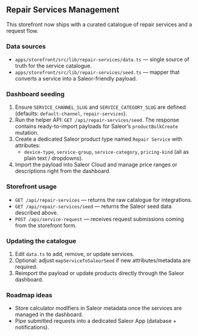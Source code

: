 ## Repair Services Management

This storefront now ships with a curated catalogue of repair services and a request flow.

### Data sources

- `apps/storefront/src/lib/repair-services/data.ts` — single source of truth for the service catalogue.
- `apps/storefront/src/lib/repair-services/seed.ts` — mapper that converts a service into a Saleor-friendly payload.

### Dashboard seeding

1. Ensure `SERVICE_CHANNEL_SLUG` and `SERVICE_CATEGORY_SLUG` are defined (defaults: `default-channel`, `repair-services`).
2. Run the helper API: `GET /api/repair-services/seed`. The response contains ready-to-import payloads for Saleor’s `productBulkCreate` mutation.
3. Create a dedicated Saleor product type named `Repair Service` with attributes:
   - `device-type`, `service-group`, `service-category`, `pricing-kind` (all as plain text / dropdowns).
4. Import the payload into Saleor Cloud and manage price ranges or descriptions right from the dashboard.

### Storefront usage

- `GET /api/repair-services` — returns the raw catalogue for integrations.
- `GET /api/repair-services/seed` — returns the Saleor seed data described above.
- `POST /api/service-request` — receives request submissions coming from the storefront form.

### Updating the catalogue

1. Edit `data.ts` to add, remove, or update services.
2. Optional: adjust `mapServiceToSaleorSeed` if new attributes/metadata are required.
3. Reimport the payload or update products directly through the Saleor dashboard.

### Roadmap ideas

- Store calculator modifiers in Saleor metadata once the services are managed in the dashboard.
- Pipe submitted requests into a dedicated Saleor App (database + notifications).
